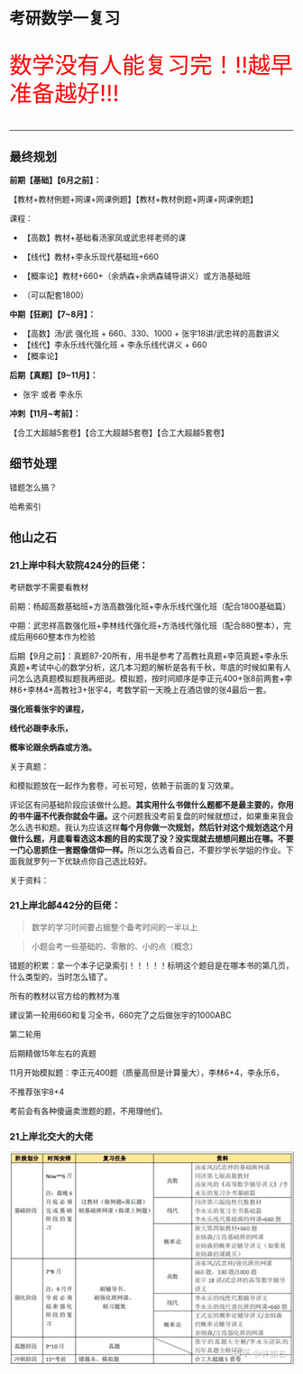 # 考研数学一复习

<p style="font-size:40px;line-height:50px;color:red">数学没有人能复习完！!!越早准备越好!!!</p>

---



## 最终规划

**前期【基础】【6月之前】：**

【教材+教材例题+网课+网课例题】【教材+教材例题+网课+网课例题】

课程：

- 【高数】教材+基础看汤家凤或武忠祥老师的课
- 【线代】教材+李永乐现代基础班+660
- 【概率论】教材+660+（余炳森+余炳森辅导讲义）或方浩基础班



- （可以配套1800）



**中期【狂刷】【7~8月】：**

- 【高数】汤/武 强化班 + 660、330、1000 + 张宇18讲/武忠祥的高数讲义
- 【线代】李永乐线代强化班 + 李永乐线代讲义 +  660
- 【概率论】

**后期【真题】【9~11月】：**

- 张宇 或者 李永乐

**冲刺【11月~考前】：**

【合工大超越5套卷】【合工大超越5套卷】【合工大超越5套卷】



## 细节处理

错题怎么搞？

哈希索引





## 他山之石

### 21上岸中科大软院424分的巨佬：

考研数学不需要看教材



前期：杨超高数基础班+方浩高数强化班+李永乐线代强化班（配合1800基础篇）

中期：武忠祥高数强化班+李林线代强化班+方浩线代强化班（配合880整本），完成后用660整本作为检验

后期【9月之前】：真题87-20所有，用书是参考了高教社真题+李范真题+李永乐真题+考试中心的数学分析，这几本习题的解析是各有千秋，年底的时候如果有人问怎么选真题模拟题我再细说。模拟题，按时间顺序是李正元400+张8前两套+李林6+李林4+高教社3+张宇4，考数学前一天晚上在酒店做的张4最后一套。



**强化班看张宇的课程，**

**线代必跟李永乐，**

**概率论跟余炳森或方浩。**



关于真题：

和模拟题放在一起作为套卷，可长可短，依赖于前面的复习效果。

<p>评论区有问基础阶段应该做什么题。<b>其实用什么书做什么题都不是最主要的，你用的书牛逼不代表你就会牛逼。</b>这个问题我没考前复盘的时候就想过，如果重来我会怎么选书和题。我认为应该这样<b>每个月你做一次规划，然后针对这个规划选这个月做什么题，月底看看选这本题的目的实现了没？没实现就去想想问题出在哪。不要一门心思抓住一套题像信仰一样。</b>所以怎么选看自己，不要抄学长学姐的作业。下面我就罗列一下优缺点你自己选比较好。</p>



关于资料：





### 21上岸北邮442分的巨佬：

> 数学的学习时间要占据整个备考时间的一半以上

> 小题会考一些基础的、零散的、小的点（概念）

错题的积累：拿一个本子记录索引！！！！！标明这个题目是在哪本书的第几页，什么类型的，当时怎么错了。

所有的教材以官方给的教材为准

建议第一轮用660和复习全书，660完了之后做张宇的1000ABC

第二轮用

后期精做15年左右的真题

11月开始模拟题：李正元400题（质量高但是计算量大），李林6+4，李永乐6，

不推荐张宇8+4

考前会有各种傻逼卖泄题的题，不用理他们。



### 21上岸北交大的大佬

![image-20210813214321209](Mathamatic.imgs/image-20210813214321209.png)



















